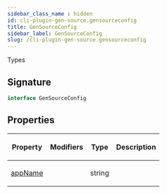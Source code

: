 ```yaml
---
sidebar_class_name : hidden
id: cli-plugin-gen-source.gensourceconfig
title: GenSourceConfig
sidebar_label: GenSourceConfig
slug: /cli-plugin-gen-source.gensourceconfig
---
```






 Types

## Signature

```typescript
interface GenSourceConfig 
```

## Properties

<table><thead><tr><th>

Property


</th><th>

Modifiers


</th><th>

Type


</th><th>

Description


</th></tr></thead>
<tbody><tr><td>

[appName](./cli-plugin-gen-source.gensourceconfig.appname)


</td><td>


</td><td>

string


</td><td>


</td></tr>
</tbody></table>
